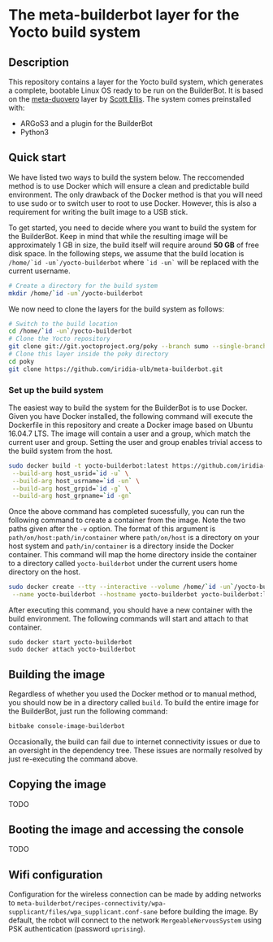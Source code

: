 # The meta-builderbot layer for the Yocto build system

## Description
This repository contains a layer for the Yocto build system, which generates a complete, bootable Linux OS ready to be run on the BuilderBot. It is based on the [meta-duovero](https://github.com/jumpnow/meta-duovero) layer by [Scott Ellis](mailto:scott@jumpnowtek.com). The system comes preinstalled with:
- ARGoS3 and a plugin for the BuilderBot
- Python3

## Quick start
We have listed two ways to build the system below. The reccomended method is to use Docker which will ensure a clean and predictable build environment. The only drawback of the Docker method is that you will need to use sudo or to switch user to root to use Docker. However, this is also a requirement for writing the built image to a USB stick.

To get started, you need to decide where you want to build the system for the BuilderBot. Keep in mind that while the resulting image will be approximately 1 GB in size, the build itself will require around **50 GB** of free disk space. In the following steps, we assume that the build location is ``/home/`id -un`/yocto-builderbot`` where `` `id -un` `` will be replaced with the current username.
```bash
# Create a directory for the build system
mkdir /home/`id -un`/yocto-builderbot
```

We now need to clone the layers for the build system as follows:
```bash
# Switch to the build location
cd /home/`id -un`/yocto-builderbot
# Clone the Yocto repository
git clone git://git.yoctoproject.org/poky --branch sumo --single-branch
# Clone this layer inside the poky directory
cd poky
git clone https://github.com/iridia-ulb/meta-builderbot.git
```

### Set up the build system
The easiest way to build the system for the BuilderBot is to use Docker. Given you have Docker installed, the following command will execute the Dockerfile in this repository and create a Docker image based on Ubuntu 16.04.7 LTS. The image will contain a user and a group, which match the current user and group. Setting the user and group enables trivial access to the build system from the host.
```bash
sudo docker build -t yocto-builderbot:latest https://github.com/iridia-ulb/meta-builderbot.git#:docker \
 --build-arg host_usrid=`id -u` \
 --build-arg host_usrname=`id -un` \
 --build-arg host_grpid=`id -g` \
 --build-arg host_grpname=`id -gn`
```
Once the above command has completed sucessfully, you can run the following command to create a container from the image. Note the two paths given after the `-v` option. The format of this argument is `path/on/host:path/in/container` where `path/on/host` is a directory on your host system and `path/in/container` is a directory inside the Docker container. This command will map the home directory inside the container to a directory called `yocto-builderbot` under the current users home directory on the host.
```bash
sudo docker create --tty --interactive --volume /home/`id -un`/yocto-builderbot:/home/`id -un` \
 --name yocto-builderbot --hostname yocto-builderbot yocto-builderbot:latest
```
After executing this command, you should have a new container with the build environment. The following commands will start and attach to that container.

```
sudo docker start yocto-builderbot
sudo docker attach yocto-builderbot
```


## Building the image
Regardless of whether you used the Docker method or to manual method, you should now be in a directory called `build`. To build the entire image for the BuilderBot, just run the following command:
```bash
bitbake console-image-builderbot
```

Occasionally, the build can fail due to internet connectivity issues or due to an oversight in the dependency tree. These issues are normally resolved by just re-executing the command above.

## Copying the image
TODO

## Booting the image and accessing the console
TODO

## Wifi configuration
Configuration for the wireless connection can be made by adding networks to `meta-builderbot/recipes-connectivity/wpa-supplicant/files/wpa_supplicant.conf-sane` before building the image. By default, the robot will connect to the network `MergeableNervousSystem` using PSK authentication (password `uprising`).



